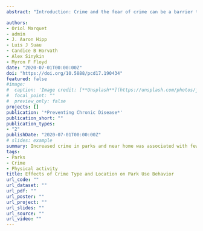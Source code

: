 ```yaml
---
abstract: "Introduction: Crime and the fear of crime can be a barrier to park use, and loca-tions of crimes can have varied effects. Unsafe areas in or aroundthe park, around the residence, or along the route to the park canalter park use behavior. Our study aimed to examine associationsbetween objective measures of types and location of crimes andpark use behaviors. Methods: In 2013 we surveyed a sample (N = 230) of residents in Greens-boro, North Carolina, about park use, with responses matched toobjective crime and spatial measures. We measured all crimes andviolent crimes near home, near the closest park, and along theshortest route between home and park. By using ordered and bin-ary logistic modeling, we examined the relationships between thelocations of crime and park use and duration of park visit, park rat-ing, and never visiting parks. Additional models included distanceto the closest park. Results: Increased crime in parks and near home was associated with fewer park visits. Greater violent crime in all locations was related tofewer park visits. Park ratings were lower for parks with high violent crime rates. Conclusion: Given the importance of parks as settings for outdoor recreationand physical activity, crime may have a detrimental effect on physical activity and, therefore, public health."

authors:
- Oriol Marquet
- admin
- J. Aaron Hipp
- Luis J Suau
- Candice B Horvath
- Alex Sinykin
- Myron F Floyd
date: "2020-07-01T00:00:00Z"
doi: "https://doi.org/10.5888/pcd17.190434"
featured: false
#image:
#  caption: 'Image credit: [**Unsplash**](https://unsplash.com/photos/jdD8gXaTZsc)'
#  focal_point: ""
#  preview_only: false
projects: []
publication: '*Preventing Chronic Disease*'
publication_short: ""
publication_types:
- "2"
publishDate: "2020-07-01T00:00:00Z"
# slides: example
summary: Increased crime in parks and near home was associated with fewer park visits. Greater violent crime in all locations was related tofewer park visits. Park ratings were lower for parks with high violent crime rates. Given the importance of parks as settings for outdoor recreationand physical activity, crime may have a detrimental effect on physical activity and, therefore, public health.
tags:
- Parks
- Crime
- Physical activity
title: Effects of Crime Type and Location on Park Use Behavior
url_code: ""
url_dataset: ""
url_pdf: ""
url_poster: ""
url_project: ""
url_slides: ""
url_source: ""
url_video: ""
---
```


